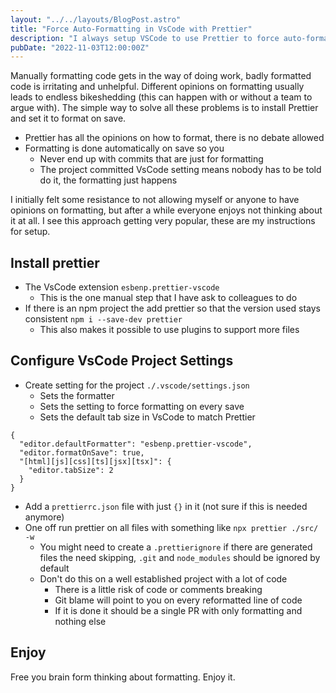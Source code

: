 ```yaml
---
layout: "../../layouts/BlogPost.astro"
title: "Force Auto-Formatting in VsCode with Prettier"
description: "I always setup VSCode to use Prettier to force auto-format all our js/web code at work, these are my setup notes."
pubDate: "2022-11-03T12:00:00Z"
---
```


Manually formatting code gets in the way of doing work, badly formatted code is irritating and unhelpful.
Different opinions on formatting usually leads to endless bikeshedding (this can happen with or without a team to argue with).
The simple way to solve all these problems is to install Prettier and set it to format on save.

* Prettier has all the opinions on how to format, there is no debate allowed
* Formatting is done automatically on save so you 
  * Never end up with commits that are just for formatting 
  * The project committed VsCode setting means nobody has to be told do it, the formatting just happens

I initially felt some resistance to not allowing myself or anyone to have opinions on formatting, but after a while everyone enjoys not thinking about it at all.
I see this approach getting very popular, these are my instructions for setup.


## Install prettier 

- The VsCode extension `esbenp.prettier-vscode`
  - This is the one manual step that I have ask to colleagues to do
- If there is an npm project the add prettier so that the version used stays consistent `npm i --save-dev prettier`
  - This also makes it possible to use plugins to support more files

## Configure VsCode Project Settings

- Create setting for the project `./.vscode/settings.json`
  - Sets the formatter
  - Sets the setting to force formatting on every save
  - Sets the default tab size in VsCode to match Prettier

```jsonc
{
  "editor.defaultFormatter": "esbenp.prettier-vscode",
  "editor.formatOnSave": true,
  "[html][js][css][ts][jsx][tsx]": {
    "editor.tabSize": 2
  }
}
```

- Add a `prettierrc.json` file with just `{}` in it (not sure if this is needed anymore)
- One off run prettier on all files with something like `npx prettier ./src/ -w`
  - You might need to create a `.prettierignore` if there are generated files the need skipping, `.git` and `node_modules` should be ignored by default
  - Don't do this on a well established project with a lot of code
    - There is a little risk of code or comments breaking
    - Git blame will point to you on every reformatted line of code
    - If it is done it should be a single PR with only formatting and nothing else


## Enjoy

Free you brain form thinking about formatting. Enjoy it.